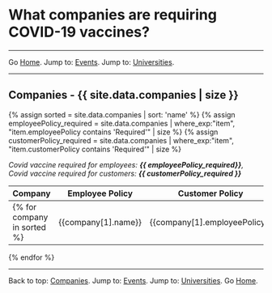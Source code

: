 # What companies are requiring COVID-19 vaccines?

---

Go [Home](/). Jump to: <a href="/events.html">Events</a>. Jump to: <a href="/universities.html">Universities</a>.

---

<a name="companies"></a>
## Companies - {{ site.data.companies | size }}
{% assign sorted = site.data.companies | sort: 'name' %}
{% assign employeePolicy_required = site.data.companies | where_exp:"item", "item.employeePolicy contains 'Required'" | size %}
{% assign customerPolicy_required = site.data.companies | where_exp:"item", "item.customerPolicy contains 'Required'" | size %}

*Covid vaccine required for employees: **{{ employeePolicy_required}}**, Covid vaccine required for customers: **{{ customerPolicy_required }}***

| Company | Employee Policy | Customer Policy | Last Update |
| --- | --- | --- | --- |
{% for company in sorted %}| {{company[1].name}} | {{company[1].employeePolicy}} | {{company[1].customerPolicy}} | {{company.last_update}} |
{% endfor %}

---

Back to top: <a href="#companies">Companies</a>. Jump to: <a href="/events.html">Events</a>. Jump to: <a href="/universities.html">Universities</a>. Go [Home](/).

